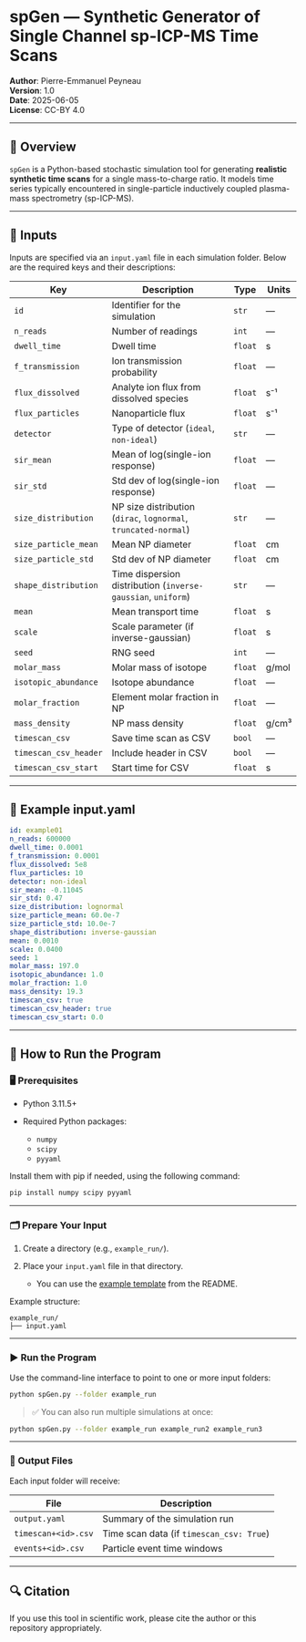 # spGen — Synthetic Generator of Single Channel sp-ICP-MS Time Scans

**Author**: Pierre-Emmanuel Peyneau  
**Version**: 1.0  
**Date**: 2025-06-05  
**License**: CC-BY 4.0

---

## 🧪 Overview

`spGen` is a Python-based stochastic simulation tool for generating **realistic synthetic time scans** for a single mass-to-charge ratio. It models time series typically encountered in single-particle inductively coupled plasma-mass spectrometry (sp-ICP-MS).

---

## 📁 Inputs

Inputs are specified via an `input.yaml` file in each simulation folder. Below are the required keys and their descriptions:

| Key | Description | Type | Units |
|-----|-------------|------|-------|
| `id` | Identifier for the simulation | `str` | — |
| `n_reads` | Number of readings | `int` | — |
| `dwell_time` | Dwell time | `float` | s |
| `f_transmission` | Ion transmission probability | `float` | — |
| `flux_dissolved` | Analyte ion flux from dissolved species | `float` | s⁻¹ |
| `flux_particles` | Nanoparticle flux | `float` | s⁻¹ |
| `detector` | Type of detector (`ideal`, `non-ideal`) | `str` | — |
| `sir_mean` | Mean of log(single-ion response) | `float` | — |
| `sir_std` | Std dev of log(single-ion response) | `float` | — |
| `size_distribution` | NP size distribution (`dirac`, `lognormal`, `truncated-normal`) | `str` | — |
| `size_particle_mean` | Mean NP diameter | `float` | cm |
| `size_particle_std` | Std dev of NP diameter | `float` | cm |
| `shape_distribution` | Time dispersion distribution (`inverse-gaussian`, `uniform`) | `str` | — |
| `mean` | Mean transport time | `float` | s |
| `scale` | Scale parameter (if inverse-gaussian) | `float` | s |
| `seed` | RNG seed | `int` | — |
| `molar_mass` | Molar mass of isotope | `float` | g/mol |
| `isotopic_abundance` | Isotope abundance | `float` | — |
| `molar_fraction` | Element molar fraction in NP | `float` | — |
| `mass_density` | NP mass density | `float` | g/cm³ |
| `timescan_csv` | Save time scan as CSV | `bool` | — |
| `timescan_csv_header` | Include header in CSV | `bool` | — |
| `timescan_csv_start` | Start time for CSV | `float` | s |

---

## 📝 Example input.yaml

```yaml
id: example01
n_reads: 600000
dwell_time: 0.0001
f_transmission: 0.0001
flux_dissolved: 5e8
flux_particles: 10
detector: non-ideal
sir_mean: -0.11045
sir_std: 0.47
size_distribution: lognormal
size_particle_mean: 60.0e-7
size_particle_std: 10.0e-7
shape_distribution: inverse-gaussian
mean: 0.0010
scale: 0.0400
seed: 1
molar_mass: 197.0
isotopic_abundance: 1.0
molar_fraction: 1.0
mass_density: 19.3
timescan_csv: true
timescan_csv_header: true
timescan_csv_start: 0.0
```
---

## 🚀 How to Run the Program

### 🖥️ Prerequisites

* Python 3.11.5+
* Required Python packages:

  * `numpy`
  * `scipy`
  * `pyyaml`

Install them with pip if needed, using the following command:

```bash
pip install numpy scipy pyyaml
```

---

### 🗂️ Prepare Your Input

1. Create a directory (e.g., `example_run/`).
2. Place your `input.yaml` file in that directory.

   * You can use the [example template](#-example-inputyaml) from the README.

Example structure:

```
example_run/
├── input.yaml
```

---

### ▶️ Run the Program

Use the command-line interface to point to one or more input folders:

```bash
python spGen.py --folder example_run
```

> ✅ You can also run multiple simulations at once:

```bash
python spGen.py --folder example_run example_run2 example_run3
```

---

### 📂 Output Files

Each input folder will receive:

| File                | Description                              |
| ------------------- | ---------------------------------------- |
| `output.yaml`       | Summary of the simulation run            |
| `timescan+<id>.csv` | Time scan data (if `timescan_csv: True`) |
| `events+<id>.csv`   | Particle event time windows              |

----

## 🔍 Citation

If you use this tool in scientific work, please cite the author or this repository appropriately.
